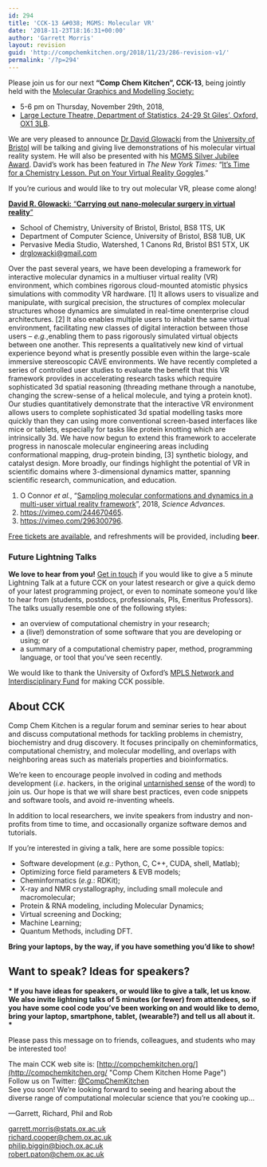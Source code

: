 ```yaml
---
id: 294
title: 'CCK-13 &#038; MGMS: Molecular VR'
date: '2018-11-23T18:16:31+00:00'
author: 'Garrett Morris'
layout: revision
guid: 'http://compchemkitchen.org/2018/11/23/286-revision-v1/'
permalink: '/?p=294'
---
```


Please join us for our next **“Comp Chem Kitchen”, CCK-13**, being jointly held with the [Molecular Graphics and Modelling Society:](https://www.mgms.org/WordPress/)

- 5-6 pm on Thursday, November 29th, 2018,
- [Large Lecture Theatre, Department of Statistics, 24-29 St Giles’, Oxford, OX1 3LB](https://goo.gl/maps/ML226LAxTYL2).

We are very pleased to announce [Dr David Glowacki](https://glow-wacky.com) from the [University of Bristol](http://www.bris.ac.uk/chemistry/people/david-r-glowacki/) will be talking and giving live demonstrations of his molecular virtual reality system. He will also be presented with his [MGMS Silver Jubilee Award](https://www.mgms.org/WordPress/prizes/). David’s work has been featured in *The New York Times:* “[It’s Time for a Chemistry Lesson. Put on Your Virtual Reality Goggles](https://nyti.ms/2IThn04).”

If you’re curious and would like to try out molecular VR, please come along!

<span style="text-decoration: underline;"><span class="s2"><span class="bumpedFont15"><span class="s5">**David R. Glowacki:** </span>“**Carrying out** </span></span>**<span class="s2"><span class="bumpedFont15">nano</span></span><span class="s2"><span class="bumpedFont15">-molecular surgery in </span></span><span class="s2"><span class="bumpedFont15">virtual reality</span></span>**<span class="s5">”</span></span>

- <span class="s8"><span class="bumpedFont20">School of Chemistry, University of Bristol, Bristol, BS8 1TS, UK</span></span>
- <span class="s8"><span class="bumpedFont20">Department of Computer Science, University of Bristol, BS8 1UB, UK</span></span>
- <span class="s9"><span class="bumpedFont20">Pervasive Media Studio, Watershed, 1 Canons Rd, Bristol BS1 5TX, UK </span></span>
- [<span class="s9"><span class="bumpedFont20">drglowacki@gmail.com</span></span>](mailto:drglowacki@gmail.com)

Over the past several years, we have been developing<span class="s5"> a framew</span><span class="s5">ork for interactive molecular dynamics in a multiuser virtual reality (VR) environment, </span><span class="s5">which combines</span><span class="s5"> rigorous cloud-mounted atomistic physics simulations with commodity VR hardware.</span><span class="s5"> \[1\]</span><span class="s5"> It allows users to visualize and </span><span class="s5">manipulate</span><span class="s5">, with </span><span class="s5">surgical</span><span class="s5"> precision, the structures of complex molecular structures</span><span class="s5"> whose dynamics are simulated </span><span class="s5">in real-time on</span><span class="s5">enterprise cloud architectures.</span><span class="s5"> \[2\]</span> <span class="s5">It</span><span class="s5"> also</span> <span class="s5">enables</span> <span class="s5">multiple </span><span class="s5">users</span> <span class="s5">to</span><span class="s5"> inhabit</span><span class="s5"> the same virtual environment</span><span class="s5">,</span><span class="s5"> facilitating new classes of digital</span><span class="s5"> interaction between those users – *e.g.*,</span><span class="s5">enabling them</span> <span class="s5">to pass rigorously simulated virtual objects between one another. This represents a </span><span class="s5">qualitatively new kind </span><span class="s5">of virtual experience</span><span class="s5"> beyond what is</span><span class="s5"> presently</span><span class="s5"> possible</span><span class="s5"> even </span><span class="s5">within the large-scale immersive stereoscopic CAVE environments. </span><span class="s5">W</span><span class="s5">e have </span><span class="s5">recently completed </span><span class="s5">a</span><span class="s5"> series of controlled </span><span class="s5">user </span><span class="s5">studies</span><span class="s5"> to evaluate the benefit that this </span><span class="s5">VR </span><span class="s5">framework </span><span class="s5">provides in</span><span class="s5"> accelerating research tasks</span><span class="s5"> which require </span><span class="s5">sophisticated</span><span class="s5"> 3d spatial reasoning </span><span class="s5">(threading methane through a nanotube, changing </span><span class="s5">the</span><span class="s5"> screw-sense</span><span class="s5"> of a </span><span class="s5">helical molecule</span><span class="s5">, and tying a protein knot)</span><span class="s5">. Our studies</span><span class="s5"> quantitatively demonstrate that the interactive VR environment </span><span class="s5">allows users to</span><span class="s5"> complete sophisticated </span><span class="s5">3d spatial</span><span class="s5"> modelling tasks more quickly than they can using </span><span class="s5">more </span><span class="s5">conventional</span><span class="s5"> screen-based </span><span class="s5">interfaces</span><span class="s5"> like mice or tablets</span><span class="s5">,</span><span class="s5"> especially </span><span class="s5">for tasks like protein knotting which </span><span class="s5">are intrinsically </span><span class="s5">3d</span><span class="s5">.</span> <span class="s5">We have now begun to extend this framework to </span><span class="s5">accelerate progress in nanoscale molecular engineering areas including conformational mapping, drug</span><span class="s5">-protein binding</span><span class="s5">, </span><span class="s5">\[3\] </span><span class="s5">synthetic biology, and catalyst design. More broadly, our findings highlight the potential of VR in scientific domains where 3-dimensional dynamics matter, spanning </span><span class="s5">scientific </span><span class="s5">research</span><span class="s5">, communication,</span><span class="s5"> and education. </span>

1. <span class="s5">O Connor</span><span class="s5"> *et al.*, </span><span class="s5">“</span>[<span class="s11">Sampling molecular conformations and dynamics in a multi-user virtual reality framework</span>](http://www.advances.sciencemag.org/content/4/6/eaat2731)<span class="s5">”, 2018, </span>*<span class="s12">Science Advances.</span>*
2. [<span class="s11">https://vimeo.com/244670465</span>](https://vimeo.com/244670465)<span class="s11">.</span>
3. [<span class="s11">https://vimeo.com/296300796</span>](https://vimeo.com/296300796)<span class="s11">.</span>

[Free tickets are available](https://www.eventbrite.com/e/joint-comp-chem-kitchen-cck-13-with-the-mgms-vr-tickets-52900968220), and refreshments will be provided, including **beer**.

### Future Lightning Talks

**We love to hear from you!** [Get in touch](mailto:garrett.morris@stats.ox.ac.uk) if you would like to give a 5 minute Lightning Talk at a future CCK on your latest research or give a quick demo of your latest programming project, or even to nominate someone you’d like to hear from (students, postdocs, professionals, PIs, Emeritus Professors). The talks usually resemble one of the following styles:

- an overview of computational chemistry in your research;
- a (live!) demonstration of some software that you are developing or using; or
- a summary of a computational chemistry paper, method, programming language, or tool that you’ve seen recently.

We would like to thank the University of Oxford’s [MPLS Network and Interdisciplinary Fund](https://www.mpls.ox.ac.uk/news/nif) for making CCK possible.

## About CCK

Comp Chem Kitchen is a regular forum and seminar series to hear about and discuss computational methods for tackling problems in chemistry, biochemistry and drug discovery. It focuses principally on cheminformatics, computational chemistry, and molecular modelling, and overlaps with neighboring areas such as materials properties and bioinformatics.

We’re keen to encourage people involved in coding and methods development (*i.e.* hackers, in the original [untarnished sense](http://radar.oreilly.com/2010/06/hackers-at-25.html) of the word) to join us. Our hope is that we will share best practices, even code snippets and software tools, and avoid re-inventing wheels.

In addition to local researchers, we invite speakers from industry and non-profits from time to time, and occasionally organize software demos and tutorials.

If you’re interested in giving a talk, here are some possible topics:

- Software development (*e.g.*: Python, C, C++, CUDA, shell, Matlab);
- Optimizing force field parameters &amp; EVB models;
- Cheminformatics (*e.g.*: RDKit);
- X-ray and NMR crystallography, including small molecule and macromolecular;
- Protein &amp; RNA modeling, including Molecular Dynamics;
- Virtual screening and Docking;
- Machine Learning;
- Quantum Methods, including DFT.

**Bring your laptops, by the way, if you have something you’d like to show!**

##  

## **Want to speak? Ideas for speakers?**

**\* If you have ideas for speakers, or would like to give a talk, let us know. We also invite lightning talks of 5 minutes (or fewer) from attendees, so if you have some cool code you’ve been working on and would like to demo, bring your laptop, smartphone, tablet, (wearable?) and tell us all about it. \***

Please pass this message on to friends, colleagues, and students who may be interested too!

The main CCK web site is: [http://compchemkitchen.org/](http://compchemkitchen.org/ "Comp Chem Kitchen Home Page")  
Follow us on Twitter: [@CompChemKitchen](https://mobile.twitter.com/CompChemKitchen "@CompChemKitchen")  
See you soon! We’re looking forward to seeing and hearing about the diverse range of computational molecular science that you’re cooking up…

—Garrett, Richard, Phil and Rob

<garrett.morris@stats.ox.ac.uk>  
<richard.cooper@chem.ox.ac.uk>  
[<span class="lG">philip</span>.<span class="lG">biggin</span>@bioch.ox.ac.uk](mailto:philip.biggin@bioch.ox.ac.uk)  
<robert.paton@chem.ox.ac.uk>